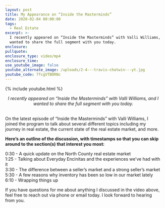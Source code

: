 ```yaml
---
layout: post
title: My Appearance on “Inside the Masterminds”
date: 2020-02-04 00:00:00
tags:
  - Real Estate
excerpt: >-
  I recently appeared on “Inside the Masterminds” with Valli Williams, and I
  wanted to share the full segment with you today.
enclosure:
pullquote:
enclosure_type: video/mp4
enclosure_time:
use_youtube_image: false
youtube_alternate_image: /uploads/2-4---travis-chatwin---yt.jpg
youtube_code: 7fcgVTBORNc
---
```


{% include youtube.html %}

<center><em>I recently appeared on “Inside the Masterminds” with Valli Williams, and I wanted to share the full segment with you today.</em></center>

<br>On the latest episode of “Inside the Masterminds” with Valli Williams, I joined the program to talk about several different topics including my journey in real estate, the current state of the real estate market, and more.

**Here’s an outline of the discussion, with timestamps so that you can skip around to the section(s) that interest you most:**

0:30 - A quick update on the North County real estate market<br>1:25 - Talking about Everyday Encinitas and the experiences we’ve had with it<br>3:30 - The difference between a seller’s market and a strong seller’s market<br>5:30 - A few reasons why inventory has been so low in our market lately<br>6:10 - Wrapping things up

If you have questions for me about anything I discussed in the video above, feel free to reach out via phone or email today. I look forward to hearing from you.